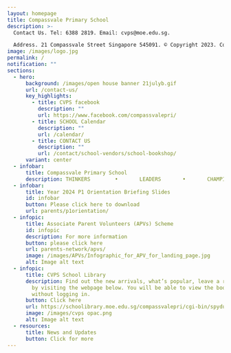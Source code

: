 ```yaml
---
layout: homepage
title: Compassvale Primary School
description: >-
  Contact Us. Tel: 6388 2819. Email: cvps@moe.edu.sg. 

  Address. 21 Compassvale Street Singapore 545091. © Copyright 2023. Compassvale Primary School.
image: /images/logo.jpg
permalink: /
notification: ""
sections:
  - hero:
      background: /images/open house banner 21julyb.gif
      url: /contact-us/
      key_highlights:
        - title: CVPS facebook
          description: ""
          url: https://www.facebook.com/compassvalepri/
        - title: SCHOOL Calendar
          description: ""
          url: /calendar/
        - title: CONTACT US
          description: ""
          url: /contact/school-vendors/school-bookshop/
      variant: center
  - infobar:
      title: Compassvale Primary School
      description: THINKERS        •       LEADERS       •       CHAMPIONS
  - infobar:
      title: Year 2024 P1 Orientation Briefing Slides
      id: infobar
      button: Please click here to download
      url: parents/p1orientation/
  - infopic:
      title: Associate Parent Volunteers (APVs) Scheme
      id: infopic
      description: For more information
      button: please click here
      url: parents-network/apvs/
      image: /images/APVs/Infographic_for_APV_for_landing_page.jpg
      alt: Image alt text
  - infopic:
      title: CVPS School Library
      description: Find out the new arrivals, what’s popular, leave a review, and more
        by visiting the webpage below. You will be able to view the books
        without logging in.
      button: Click here
      url: https://schoolibrary.moe.edu.sg/compassvalepri/cgi-bin/spydus.exe/MSGTRN/WPAC/HOME
      image: /images/cvps opac.png
      alt: Image alt text
  - resources:
      title: News and Updates
      button: Click for more
---
```

